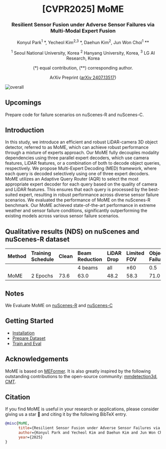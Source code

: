 <div align="center">
<h1>[CVPR2025] MoME </h1>
<h3>Resilient Sensor Fusion under Adverse Sensor Failures via Multi-Modal Expert Fusion</h3>

Konyul Park<sup>1</sup> \*, Yecheol Kim<sup>2,3</sup> \*, Daehun Kim<sup>2</sup>, Jun Won Choi<sup>1</sup> \**
 
<sup>1</sup> Seoul National University, Korea <sup>2</sup> Hanyang University, Korea, <sup>3</sup> LG AI Research, Korea

(\*) equal contribution, (\**) corresponding author.

ArXiv Preprint ([arXiv 2407.13517](https://arxiv.org/abs/2503.19776))
</div>

![overall](assets/ov.png "framework")

## Upcomings
Prepare code for failure scenarios on nuScenes-R and nuScenes-C.

## Introduction
In this study, we introduce an efficient and robust LiDAR-camera 3D object detector, referred to as MoME, which can achieve robust performance through a mixture of experts approach. Our MoME fully decouples modality dependencies using three parallel expert decoders, which use camera features, LiDAR features, or a combination of both to decode object queries, respectively. We propose Multi-Expert Decoding (MED) framework, where each query is decoded selectively using one of three expert decoders. MoME utilizes an Adaptive Query Router (AQR) to select the most appropriate expert decoder for each query based on the quality of camera and LiDAR features. This ensures that each query is processed by the best-suited expert, resulting in robust performance across diverse sensor failure scenarios. We evaluated the performance of MoME on the nuScenes-R benchmark. Our MoME achieved state-of-the-art performance in extreme weather and sensor failure conditions, significantly outperforming the existing models across various sensor failure scenarios.

## Qualitative results (NDS) on nuScenes and nuScenes-R dataset 


|Method|Training Schedule|Clean|Beam Reduction|LiDAR Drop|Limited FOV|Object Failure|View Drop|Occlusion| config | weight |
|:----|:----|:----|:----|:----|:----|:----|:----|:----|:----|:----|
| | | | 4 beams | all | ±60 | 0.5 | all |  |  |  |
| MoME | 2 Epochs | 73.6 | 63.0 | 48.2 | 58.3 | 71.0 | 69.5 | 70.5 | [config](https://github.com/konyul/MoME/blob/main/projects/configs/mome/mome.py) | [weight](https://drive.google.com/file/d/1dFwy-eUrTMVJkoufT58rwvqis5lfOoEH/view?usp=sharing) |

## Notes
We Evaluate MoME on [nuScenes-R](https://github.com/ADLab-AutoDrive/lidar-camera-robust-benchmark) and [nuScenes-C](https://github.com/thu-ml/3D_Corruptions_AD)

## Getting Started
- [Installation](docs/install.md)
- [Prepare Dataset](docs/prepare_dataset.md)
- [Train and Eval](docs/train_eval.md)

## Acknowledgements

MoME is based on [MEFormer](https://github.com/hanchaa/MEFormer). It is also greatly inspired by the following outstanding contributions to the open-source community: [mmdetection3d](https://github.com/open-mmlab/mmdetection3d), [CMT](https://github.com/junjie18/CMT).

## Citation
If you find MoME is useful in your research or applications, please consider giving us a star 🌟 and citing it by the following BibTeX entry.
```bibtex
@misc{MoME,
      title={Resilient Sensor Fusion under Adverse Sensor Failures via Multi-Modal Expert Fusion}, 
      author={Konyul Park and Yecheol Kim and Daehun Kim and Jun Won Choi},
      year={2025}
}
```
